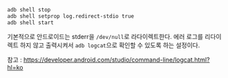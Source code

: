 ```bash
adb shell stop                           
adb shell setprop log.redirect-stdio true
adb shell start
```

기본적으로 안드로이드는 stderr을 `/dev/null`로 라다이렉트한다. 에러 로그를 리다이렉트 하지 않고 출력시켜서 `adb logcat`으로 확인할 수 있도록 하는 설정이다.

참고 : https://developer.android.com/studio/command-line/logcat.html?hl=ko
